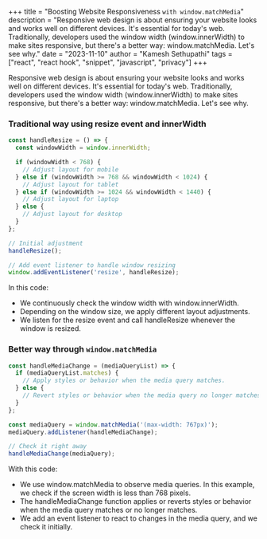 +++ 
title = "Boosting Website Responsiveness `with window.matchMedia`"
description = "Responsive web design is about ensuring your website looks and works well on different devices. It's essential for today's web. Traditionally, developers used the window width (window.innerWidth) to make sites responsive, but there's a better way: window.matchMedia. Let's see why."
date = "2023-11-10"
author = "Kamesh Sethupathi"
tags = ["react", "react hook", "snippet", "javascript", "privacy"]
+++

Responsive web design is about ensuring your website looks and works well on different devices. It's essential for today's web. Traditionally, developers used the window width (window.innerWidth) to make sites responsive, but there's a better way: window.matchMedia. Let's see why.

### Traditional way using resize event and innerWidth

```js
const handleResize = () => {
  const windowWidth = window.innerWidth;

  if (windowWidth < 768) {
    // Adjust layout for mobile
  } else if (windowWidth >= 768 && windowWidth < 1024) {
    // Adjust layout for tablet
  } else if (windowWidth >= 1024 && windowWidth < 1440) {
    // Adjust layout for laptop
  } else {
    // Adjust layout for desktop
  }
};

// Initial adjustment
handleResize();

// Add event listener to handle window resizing
window.addEventListener('resize', handleResize);
```

In this code:
- We continuously check the window width with window.innerWidth.
- Depending on the window size, we apply different layout adjustments.
- We listen for the resize event and call handleResize whenever the window is resized.

### Better way through `window.matchMedia`

```js
const handleMediaChange = (mediaQueryList) => {
  if (mediaQueryList.matches) {
    // Apply styles or behavior when the media query matches.
  } else {
    // Revert styles or behavior when the media query no longer matches.
  }
};

const mediaQuery = window.matchMedia('(max-width: 767px)');
mediaQuery.addListener(handleMediaChange);

// Check it right away
handleMediaChange(mediaQuery);
```

With this code:
- We use window.matchMedia to observe media queries. In this example, we check if the screen width is less than 768 pixels.
- The handleMediaChange function applies or reverts styles or behavior when the media query matches or no longer matches.
- We add an event listener to react to changes in the media query, and we check it initially.